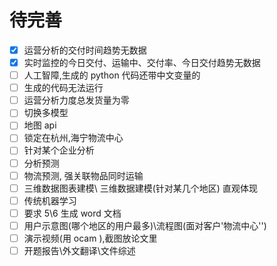 # 待完善

- [x] 运营分析的交付时间趋势无数据
- [x] 实时监控的今日交付、运输中、交付率、今日交付趋势无数据
- [ ] 人工智障,生成的 python 代码还带中文变量的
- [ ] 生成的代码无法运行
- [ ] 运营分析力度总发货量为零
- [ ] 切换多模型
- [ ] 地图 api
- [ ] 锁定在杭州,海宁物流中心
- [ ] 针对某个企业分析
- [ ] 分析预测
- [ ] 物流预测, 强关联物品同时运输
- [ ] 三维数据图表建模\ 三维数据建模(针对某几个地区) 直观体现
- [ ] 传统机器学习 
- [ ] 要求 5\6 生成 word 文档
- [ ] 用户示意图(哪个地区的用户最多)\流程图(面对客户'物流中心'')
- [ ] 演示视频(用 ocam ),截图放论文里
- [ ] 开题报告\外文翻译\文件综述